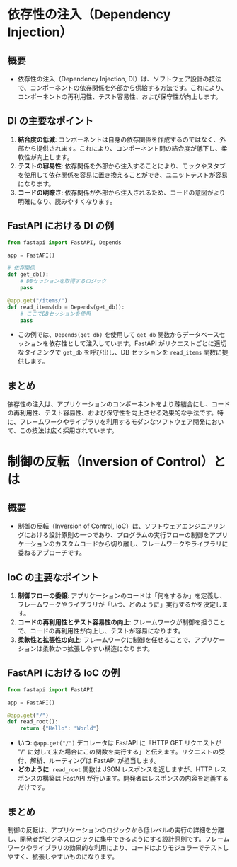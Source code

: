 # 依存性の注入（Dependency Injection）

## 概要

- 依存性の注入（Dependency Injection, DI）は、ソフトウェア設計の技法で、コンポーネントの依存関係を外部から供給する方法です。これにより、コンポーネントの再利用性、テスト容易性、および保守性が向上します。

## DI の主要なポイント

1. **結合度の低減**: コンポーネントは自身の依存関係を作成するのではなく、外部から提供されます。これにより、コンポーネント間の結合度が低下し、柔軟性が向上します。
2. **テストの容易性**: 依存関係を外部から注入することにより、モックやスタブを使用して依存関係を容易に置き換えることができ、ユニットテストが容易になります。
3. **コードの明瞭さ**: 依存関係が外部から注入されるため、コードの意図がより明確になり、読みやすくなります。

## FastAPI における DI の例

```python
from fastapi import FastAPI, Depends

app = FastAPI()

# 依存関係
def get_db():
    # DBセッションを取得するロジック
    pass

@app.get("/items/")
def read_items(db = Depends(get_db)):
    # ここでDBセッションを使用
    pass
```

- この例では、`Depends(get_db)` を使用して `get_db` 関数からデータベースセッションを依存性として注入しています。FastAPI がリクエストごとに適切なタイミングで `get_db` を呼び出し、DB セッションを `read_items` 関数に提供します。

## まとめ

依存性の注入は、アプリケーションのコンポーネントをより疎結合にし、コードの再利用性、テスト容易性、および保守性を向上させる効果的な手法です。特に、フレームワークやライブラリを利用するモダンなソフトウェア開発において、この技法は広く採用されています。

# 制御の反転（Inversion of Control）とは

## 概要

- 制御の反転（Inversion of Control, IoC）は、ソフトウェアエンジニアリングにおける設計原則の一つであり、プログラムの実行フローの制御をアプリケーションのカスタムコードから切り離し、フレームワークやライブラリに委ねるアプローチです。

## IoC の主要なポイント

1. **制御フローの委譲**: アプリケーションのコードは「何をするか」を定義し、フレームワークやライブラリが「いつ、どのように」実行するかを決定します。
2. **コードの再利用性とテスト容易性の向上**: フレームワークが制御を担うことで、コードの再利用性が向上し、テストが容易になります。
3. **柔軟性と拡張性の向上**: フレームワークに制御を任せることで、アプリケーションは柔軟かつ拡張しやすい構造になります。

## FastAPI における IoC の例

```python
from fastapi import FastAPI

app = FastAPI()

@app.get("/")
def read_root():
    return {"Hello": "World"}
```

- **いつ**: `@app.get("/")` デコレータは FastAPI に「HTTP GET リクエストが "/" に対して来た場合にこの関数を実行する」と伝えます。リクエストの受付、解析、ルーティングは FastAPI が担当します。
- **どのように**: `read_root` 関数は JSON レスポンスを返しますが、HTTP レスポンスの構築は FastAPI が行います。開発者はレスポンスの内容を定義するだけです。

## まとめ

制御の反転は、アプリケーションのロジックから低レベルの実行の詳細を分離し、開発者がビジネスロジックに集中できるようにする設計原則です。フレームワークやライブラリの効果的な利用により、コードはよりモジュラーでテストしやすく、拡張しやすいものになります。
